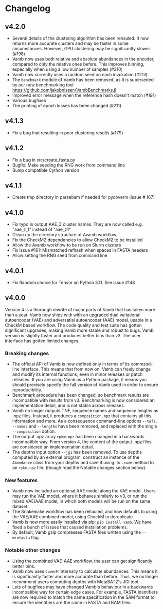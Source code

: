 # Changelog

## v4.2.0
* Several details of the clustering algorithm has been rehauled.
  It now returns more accurate clusters and may be faster in some circumstances.
  However, GPU clustering may be significantly slower. (#198)
* Vamb now uses both relative and absolute abundances in the encoder, compared
  to only the relative ones before. This improves binning, especially when using
  a low number of samples (#210)
* Vamb now correctly uses a random seed on each invokation (#213)
* The `benchmark` module of Vamb has been removed, as it is superseded by our
  new benchmarking tool https://github.com/jakobnissen/VambBenchmarks.jl
* Improved error message when the reference hash doesn't match (#191)
* Various bugfixes
* The printing of epoch losses has been changed (#211)

## v4.1.3
* Fix a bug that resulting in poor clustering results (#179)

## v4.1.2
* Fix a bug in src/create_fasta.py
* Bugfix: Make seeding the RNG work from command line
* Bump compatible Cython version

## v4.1.1
* Create tmp directory in parsebam if needed for pycoverm (issue # 167)

## v4.1.0
* Fix typo in output AAE_Z cluster names. They are now called e.g. "aae_z_1"
  instead of "aae_z1"
* Clean up the directory structure of Avamb workflow.
* Fix the CheckM2 dependencies to allow CheckM2 to be installed
* Allow the Avamb workflow to be run on Slurm clusters
* Fix issue #161: Mismatched refhash when spaces in FASTA headers
* Allow setting the RNG seed from command line

## v4.0.1
* Fix Random.choice for Tensor on Python 3.11. See issue #148

## v4.0.0
Version 4 is a thorough rewrite of major parts of Vamb that has taken more than a year.
Vamb now ships with with an upgraded dual variational autoencoder (VAE) and
adversatial autoencoder (AAE) model, usable in a CheckM based workflow.
The code quality and test suite has gotten significant upgrades, making Vamb
more stable and robust to bugs.
Vamb version is slightly faster and produces better bins than v3.
The user interface has gotten limited changes.

### Breaking changes
* The official API of Vamb is now defined only in terms of its command-line
  interface. This means that from now on, Vamb can freely change and modify its
  internal functions, even in minor releases or patch releases.
  If you are using Vamb as a Python package, it means you should precisely
  specify the full version of Vamb used in order to ensure reproducibility.
* Benchmark procedure has been changed, so benchmark results are incompatible
  with results from v3. Benchmarking is now considered an implementation detail,
  and is not stable across releases.
* Vamb no longer outputs TNF, sequence names and sequence lengths as .npz files.
  Instead, it produces a `composition.npz` that contains all this information
  and more.
  As a consequence command-line options `--tnfs`, `--names` and `--lengths`
  have been removed, and replaced with the single `--composition` option.
* The output .npz array `rpkm.npz` has been changed in a backwards incompatible
  way. From version 4, the content of the output .npz files are considered an
  implementation detail.
* The depths input option `--jgi` has been removed. To use depths computed by
  an external program, construct an instance of the `Abundance` class from your
  depths and save it using its `.save` method to an `rpkm.npz` file.
  (though read the Notable changes section below).
  
### New features
* Vamb now included an optional AAE model along the VAE model.
  Users may run the VAE model, where it behaves similarly to v3, or run the mixed
  VAE/AAE model, in which both models will be run on the same dataset.
* The Snakemake workflow has been rehauled, and how defaults to using
  the VAE/AAE combined model, using CheckM to dereplicate.
* Vamb is now more easily installed via pip: `pip install vamb`. We have fixed
  a bunch of issues that caused installation problems.
* By default, Vamb gzip compresses FASTA files written using the `--minfasta`
  flag.

### Notable other changes
* Using the combined VAE-AAE workflow, the user can get significantly better bins.
* Vamb now uses `CoverM` internally to calculate abundances. This means it is
  significantly faster and more accurate than before.
  Thus, we no longer recommend users computing depths with MetaBAT2's JGI tool.
* Lots of bugfixes may have changed Vamb's behaviour in a backwards incompatible
  way for certain edge cases. For example, FASTA identifiers are now required to
  match the name specification in the SAM format to ensure the identifiers are
  the same in FASTA and BAM files.
